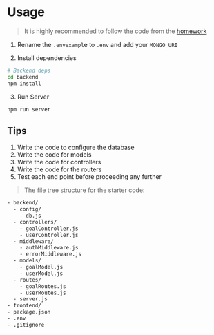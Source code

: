 # Usage

> It is highly recommended to follow the code from the [homework]([backend](https://github.com/iamshaunjp/MERN-Auth-Tutorial/tree/lesson-17/backend))

1. Rename the `.envexampl`e to `.env` and add your `MONGO_URI`

2. Install dependencies

```sh
# Backend deps
cd backend
npm install
```

3. Run Server

```sh
npm run server
```

## Tips
1. Write the code to configure the database
2. Write the code for models
3. Write the code for controllers
4. Write the code for the routers
5. Test each end point before proceeding any further


> The file tree structure for the starter code:

```sh
- backend/
  - config/
    - db.js
  - controllers/
    - goalController.js
    - userController.js
  - middleware/
    - authMiddleware.js
    - errorMiddleware.js
  - models/
    - goalModel.js
    - userModel.js
  - routes/
    - goalRoutes.js
    - userRoutes.js
  - server.js
- frontend/
- package.json
- .env
- .gitignore
```
